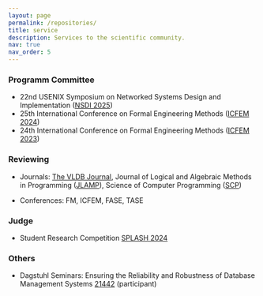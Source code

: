 ```yaml
---
layout: page
permalink: /repositories/
title: service
description: Services to the scientific community.
nav: true
nav_order: 5
---
```


<h3>Programm Committee</h3>

- 22nd USENIX Symposium on Networked Systems Design and Implementation ([NSDI 2025](https://www.usenix.org/conference/nsdi25))
- 25th International Conference on Formal Engineering Methods ([ICFEM 2024](https://icfem2024.info/))
- 24th International Conference on Formal Engineering Methods ([ICFEM 2023](https://formal-analysis.com/icfem/2023/))

<h3>Reviewing</h3>

- Journals: [The VLDB Journal](https://link.springer.com/journal/778), Journal of Logical and Algebraic Methods in Programming ([JLAMP](https://www.sciencedirect.com/journal/journal-of-logical-and-algebraic-methods-in-programming)), Science of Computer Programming ([SCP](https://www.sciencedirect.com/journal/science-of-computer-programming))


- Conferences: FM, ICFEM, FASE, TASE

<h3>Judge</h3>

- Student Research Competition [SPLASH 2024](https://2024.splashcon.org/track/splash-2024-SRC)

<h3>Others</h3>

- Dagstuhl Seminars: Ensuring the Reliability and Robustness of Database Management Systems [21442](https://www.dagstuhl.de/en/seminars/seminar-calendar/seminar-details/21442) (participant)

<!--
{% if site.data.repositories.github_users %}

## GitHub users

<div class="repositories d-flex flex-wrap flex-md-row flex-column justify-content-between align-items-center">
  {% for user in site.data.repositories.github_users %}
    {% include repository/repo_user.liquid username=user %}
  {% endfor %}
</div>

---

{% if site.repo_trophies.enabled %}
{% for user in site.data.repositories.github_users %}
{% if site.data.repositories.github_users.size > 1 %}

  <h4>{{ user }}</h4>
  {% endif %}
  <div class="repositories d-flex flex-wrap flex-md-row flex-column justify-content-between align-items-center">
  {% include repository/repo_trophies.liquid username=user %}
  </div>

---

{% endfor %}
{% endif %}
{% endif %}

{% if site.data.repositories.github_repos %}

## GitHub Repositories

<div class="repositories d-flex flex-wrap flex-md-row flex-column justify-content-between align-items-center">
  {% for repo in site.data.repositories.github_repos %}
    {% include repository/repo.liquid repository=repo %}
  {% endfor %}
</div>
{% endif %}
-->
